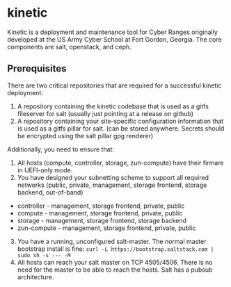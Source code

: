 # kinetic

Kinetic is a deployment and maintenance tool for Cyber Ranges originally developed at the US Army Cyber School at Fort Gordon, Georgia.  The core components are salt, openstack, and ceph.

## Prerequisites

There are two critical repositories that are required for a successful kinetic deployment:

1. A repository containing the kinetic codebase that is used as a gitfs fileserver for salt (usually just pointing at a release on github)
2. A repository containing your site-specific configuration information that is used as a gitfs pillar for salt. (can be stored anywhere.  Secrets should be encrypted using the salt pillar gpg renderer)

Additionally, you need to ensure that:

1. All hosts (compute, controller, storage, zun-compute) have their firmare in UEFI-only mode.
2. You have designed your subnetting scheme to support all required networks (public, private, management, storage frontend, storage backend, out-of-band)
  * controller - management, storage frontend, private, public
  * compute - management, storage frontend, private, public
  * storage - management, storage frontend, storage backend
  * zun-compute - management, storage frontend, private, public
3. You have a running, unconfigured salt-master.  The normal master bootstrap install is fine:
 ```curl -L https://bootstrap.saltstack.com | sudo sh -s --- -M```
4. All hosts can reach your salt master on TCP 4505/4506.  There is no need for the master to be able to reach the hosts.  Salt has a pubsub architecture.
